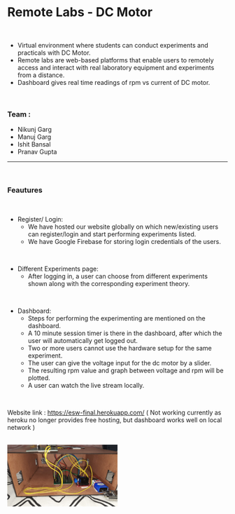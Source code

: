 # Remote Labs - DC Motor

<br>

- Virtual environment where students can conduct experiments and practicals with  DC Motor.
- Remote labs are web-based platforms that enable users to remotely access and interact with real laboratory equipment and experiments from a distance. 
- Dashboard gives real time readings of rpm vs current of DC motor.

<br>

### Team :
- Nikunj Garg 
- Manuj Garg 
- Ishit Bansal
- Pranav Gupta 

----
<br >

### Feautures

<br>

- Register/ Login:
    - We have hosted our website globally on which new/existing users can register/login and start performing experiments listed.
    - We have Google Firebase for storing login credentials of the users.

<br>

- Different Experiments page:
    - After logging in, a user can choose from different experiments shown along with the corresponding experiment theory.

<br>

- Dashboard:
    - Steps for performing the experimenting are mentioned on the dashboard.
    - A 10 minute session timer is there in the dashboard, after which the user will automatically get logged out.
    - Two or more users cannot use the hardware setup for the same experiment.
    - The user can give the voltage input for the dc motor by a slider.
    - The resulting rpm value and graph between voltage and rpm will be plotted.
    - A user can watch the live stream locally.

<br>

Website link : https://esw-final.herokuapp.com/ 
( Not working currently as heroku no longer provides free hosting, but dashboard works well on local network )

<br>

<img src="Website/photo.jpeg" height="50%" width="50%">
